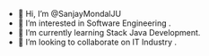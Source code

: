 - 👋 Hi, I’m @SanjayMondalJU
- 👀 I’m interested in Software Engineering .
- 🌱 I’m currently learning Stack Java Development.
- 💞️ I’m looking to collaborate on IT Industry .

<!---
SanjayMondalJU/SanjayMondalJU is a ✨ special ✨ repository because its `README.md` (this file) appears on your GitHub profile.
You can click the Preview link to take a look at your changes.
--->
